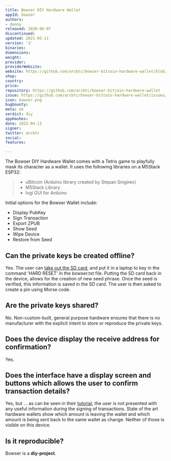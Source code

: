 ```yaml
---
title: Bowser DIY Hardware Wallet
appId: bowser
authors:
- danny
released: 2020-06-07
discontinued: 
updated: 2021-05-11
version: '1'
binaries: 
dimensions: 
weight: 
provider: 
providerWebsite: 
website: https://github.com/arcbtc/bowser-bitcoin-hardware-wallet/blob/master/README.md
shop: 
country: 
price: 
repository: https://github.com/arcbtc/bowser-bitcoin-hardware-wallet
issue: https://github.com/arcbtc/bowser-bitcoin-hardware-wallet/issues/13
icon: bowser.png
bugbounty: 
meta: ok
verdict: diy
appHashes: 
date: 2022-04-11
signer: 
twitter: arcbtc
social: 
features: 

---
```


The Bowser DIY Hardware Wallet comes with a Tetris game to playfully mask its character as a wallet. It uses the following libraries on a M5Stack ESP32:

> - uBitcoin (Arduino library created by Stepan Snigirev)
> - M5Stack Library
> - lvgl GUI for Arduino

Initial options for the Bowser Wallet include:

- Display PubKey
- Sign Transaction
- Export ZPUB
- Show Seed
- Wipe Device
- Restore from Seed

## Can the private keys be created offline?

Yes. The user can [take out the SD card](https://youtu.be/DG1zrlAVdys?t=525), and put it in a laptop to key in the command 'HARD RESET' in the bowser.txt file. Putting the SD card back in the device, allows for the creation of new seed phrase. Once the seed is verified, this information is saved in the SD card. The user is then asked to create a pin using Morse code.

## Are the private keys shared? 

No. Non-custom-built, general purpose hardware ensures that there is no manufacturer with the explicit intent to store or reproduce the private keys.

## Does the device display the receive address for confirmation?

Yes.

## Does the interface have a display screen and buttons which allows the user to confirm transaction details?

Yes, but ... as can be seen in their
[tutorial](https://youtu.be/DG1zrlAVdys?t=449), the user is not presented with any useful information during the signing of transactions. State of the art hardware wallets show which amount is leaving the wallet and which amount is being sent back to the same wallet as change. Neither of those is visible on this device.

## Is it reproducible?

Bowser is a **diy-project**. 

